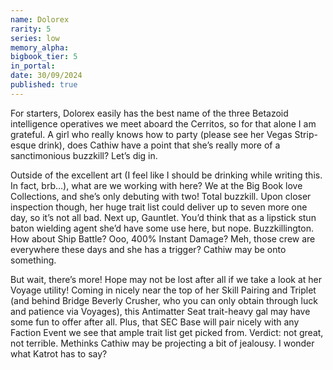 ```yaml
---
name: Dolorex
rarity: 5
series: low
memory_alpha:
bigbook_tier: 5
in_portal:
date: 30/09/2024
published: true
---
```


For starters, Dolorex easily has the best name of the three Betazoid intelligence operatives we meet aboard the Cerritos, so for that alone I am grateful. A girl who really knows how to party (please see her Vegas Strip-esque drink), does Cathiw have a point that she’s really more of a sanctimonious buzzkill? Let’s dig in.

Outside of the excellent art (I feel like I should be drinking while writing this. In fact, brb…), what are we working with here? We at the Big Book love Collections, and she’s only debuting with two! Total buzzkill. Upon closer inspection though, her huge trait list could deliver up to seven more one day, so it’s not all bad. Next up, Gauntlet. You’d think that as a lipstick stun baton wielding agent she’d have some use here, but nope. Buzzkillington. How about Ship Battle? Ooo, 400% Instant Damage? Meh, those crew are everywhere these days and she has a trigger? Cathiw may be onto something.

But wait, there’s more! Hope may not be lost after all if we take a look at her Voyage utility! Coming in nicely near the top of her Skill Pairing and Triplet (and behind Bridge Beverly Crusher, who you can only obtain through luck and patience via Voyages), this Antimatter Seat trait-heavy gal may have some fun to offer after all. Plus, that SEC Base will pair nicely with any Faction Event we see that ample trait list get picked from. Verdict: not great, not terrible. Methinks Cathiw may be projecting a bit of jealousy. I wonder what Katrot has to say?

